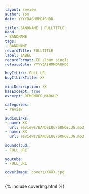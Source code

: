 ```yaml
---
layout: review
author: Tom
date: YYYYDASHMMDASHDD

title: BANDNAME | FULLTITLE
band:
- BANDNAME
tags:
- BANDNAME
recordTitle: FULLTITLE
label: LABEL
recordFormat: EP album single
releaseDate: YYYYDASHMMDASHDD

buyItLink: FULL_URL
buyItLinkTitle: XX

miniDescription: XX
hasExcerpt: true
excerpt: REMEMBER_MARKUP

categories:
- review

audioLinks:
- name: XX
  url: reviews/BANDSLUG/SONGSLUG.mp3
- name: XX
  url: reviews/BANDSLUG/SONGSLUG.mp3

soundcloud:
- FULL_URL

youtube:
- FULL_URL

coverImage: covers/XXXX.jpg
---
```


<div>{% include coverImg.html %}</div>
